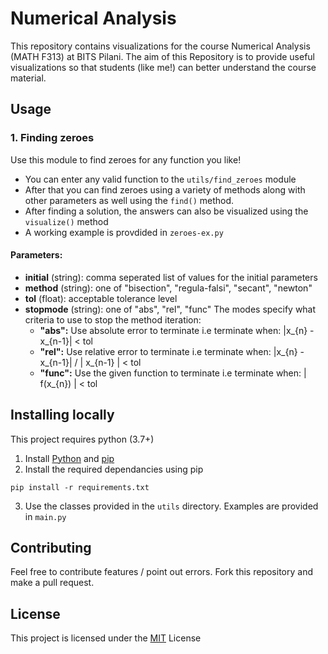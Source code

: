 # Numerical Analysis
This repository contains visualizations for the course Numerical Analysis (MATH F313) at BITS Pilani. The aim of this Repository is to provide useful visualizations so that students (like me!) can better understand the course material.

## Usage
### 1. Finding zeroes
Use this module to find zeroes for any function you like!  
- You can enter any valid function to the ```utils/find_zeroes``` module
- After that you can find zeroes using a variety of methods along with other parameters as well using the ```find()``` method.
- After finding a solution, the answers can also be visualized using the ```visualize()``` method
- A working example is provdided in ```zeroes-ex.py```

####  Parameters:
- **initial** (string): comma seperated list of values for the initial parameters
- **method** (string):  one of "bisection", "regula-falsi", "secant", "newton"
- **tol** (float):  acceptable tolerance level
- **stopmode** (string):  one of "abs", "rel", "func"
	The modes specify what criteria to use to stop the method iteration:
	- **"abs":**  Use absolute error to terminate i.e terminate when:
            |x_{n} - x_{n-1}| < tol
    - **"rel":** Use relative error to terminate i.e terminate when:
            |x_{n} - x_{n-1}| / | x_{n-1} | < tol
    - **"func":** Use the given function to terminate i.e terminate when:
            | f(x_{n}) | < tol

## Installing locally
This project requires python (3.7+)
1. Install [Python](https://www.python.org/) and [pip](https://pip.pypa.io/en/stable/)
2. Install the required dependancies using pip  
 ```
pip install -r requirements.txt
 ```
3.  Use the classes provided in the ```utils``` directory. Examples are provided in ```main.py```

## Contributing
Feel free to contribute features / point out errors. Fork this repository and make a pull request.  

## License
This project is licensed under the [MIT](https://opensource.org/licenses/MIT) License
